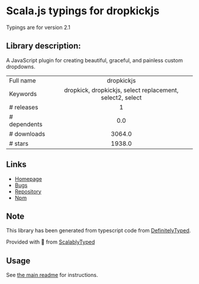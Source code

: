 
# Scala.js typings for dropkickjs

Typings are for version 2.1

## Library description:
A JavaScript plugin for creating beautiful, graceful, and painless custom dropdowns.

|                    |                 |
| ------------------ | :-------------: |
| Full name          | dropkickjs |
| Keywords           | dropkick, dropkickjs, select replacement, select2, select |
| # releases         | 1 |
| # dependents       | 0.0 |
| # downloads        | 3064.0 |
| # stars            | 1938.0 |

## Links
- [Homepage](https://github.com/robdel12/DropKick#readme)
- [Bugs](http://github.com/robdel12/DropKick/issues)
- [Repository](https://github.com/robdel12/DropKick)
- [Npm](https://www.npmjs.com/package/dropkickjs)
    


## Note
This library has been generated from typescript code from [DefinitelyTyped](https://definitelytyped.org).

Provided with :purple_heart: from [ScalablyTyped](https://github.com/oyvindberg/ScalablyTyped)

## Usage
See [the main readme](../../readme.md) for instructions.


